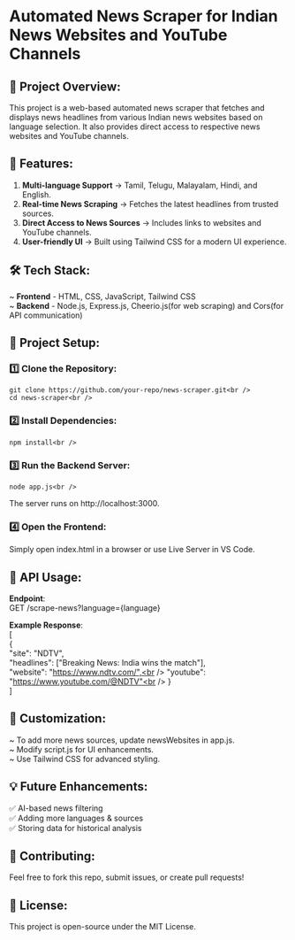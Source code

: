 # Automated News Scraper for Indian News Websites and YouTube Channels

## 📌 Project Overview:
This project is a web-based automated news scraper that fetches and displays news headlines from various Indian news websites based on language selection. It also provides direct access to respective news websites and YouTube channels.<br />

## 🚀 Features:
1. **Multi-language Support** → Tamil, Telugu, Malayalam, Hindi, and English.<br />
2. **Real-time News Scraping** → Fetches the latest headlines from trusted sources.<br />
3. **Direct Access to News Sources** → Includes links to websites and YouTube channels.<br />
4. **User-friendly UI** → Built using Tailwind CSS for a modern UI experience.<br />

## 🛠️ Tech Stack:
~ **Frontend** - HTML, CSS, JavaScript, Tailwind CSS<br />
~ **Backend** - Node.js, Express.js, Cheerio.js(for web scraping) and Cors(for API communication)<br />

## 📂 Project Setup:
### 1️⃣ **Clone the Repository**:<br />
```bash<br />
git clone https://github.com/your-repo/news-scraper.git<br />
cd news-scraper<br />
```

### 2️⃣ **Install Dependencies**:<br />
```bash<br />
npm install<br />
```

### 3️⃣ **Run the Backend Server**:<br />
```bash<br />
node app.js<br />
```
The server runs on http://localhost:3000.<br />

### 4️⃣ **Open the Frontend**:<br />
Simply open index.html in a browser or use Live Server in VS Code.<br />

## 📡 API Usage:
**Endpoint**:<br />
GET /scrape-news?language={language}<br />

**Example Response**:<br />
[<br />
  {<br />
    "site": "NDTV",<br />
    "headlines": ["Breaking News: India wins the match"],<br />
    "website": "https://www.ndtv.com/",<br />
    "youtube": "https://www.youtube.com/@NDTV"<br />
  }<br />
]<br />

## 📌 Customization:
~ To add more news sources, update newsWebsites in app.js.<br />
~ Modify script.js for UI enhancements.<br />
~ Use Tailwind CSS for advanced styling.<br />

## 💡 Future Enhancements:
✅ AI-based news filtering<br />
✅ Adding more languages & sources<br />
✅ Storing data for historical analysis<br />

## 🤝 Contributing:
Feel free to fork this repo, submit issues, or create pull requests!<br />

## 📜 License:
This project is open-source under the MIT License.
